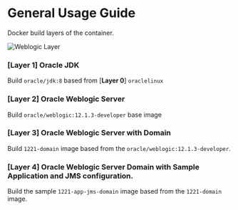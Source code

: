 # General Usage Guide

Docker build layers of the container.

![Weblogic Layer](https://raw.githubusercontent.com/bzon/docker-oracle-weblogic/master/img/weblogic.png)

### [**Layer 1**] Oracle JDK

Build  `oracle/jdk:8` based from [**Layer 0**] `oraclelinux`

### [**Layer 2**] Oracle Weblogic Server

Build `oracle/weblogic:12.1.3-developer` base image

### [**Layer 3**] Oracle Weblogic Server with Domain

Build `1221-domain` image based from the `oracle/weblogic:12.1.3-developer`.

### [**Layer 4**] Oracle Weblogic Server Domain with Sample Application and JMS configuration.

Build the sample `1221-app-jms-domain` image based from the `1221-domain` image.
